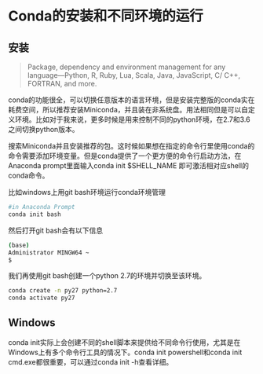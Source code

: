 # Conda的安装和不同环境的运行

## 安装

> Package, dependency and environment management for any language—Python, R, Ruby, Lua, Scala, Java, JavaScript, C/ C++, FORTRAN, and more.

conda的功能很全，可以切换任意版本的语言环境，但是安装完整版的conda实在耗费空间，所以推荐安装Miniconda，并且装在非系统盘。用法相同但是可以自定义环境。比如对于我来说，更多时候是用来控制不同的python环境，在2.7和3.6之间切换python版本。

搜索Miniconda并且安装推荐的包。这时候如果想在指定的命令行里使用conda的命令需要添加环境变量。但是conda提供了一个更方便的命令行启动方法，在Anaconda prompt里面输入conda init $SHELL_NAME 即可激活相对应shell的conda命令。

比如windows上用git bash环境运行conda环境管理

```sh
#in Anaconda Prompt
conda init bash
```

然后打开git bash会有以下信息

```bash
(base)
Administrator MINGW64 ~
$ 

```

我们再使用git bash创建一个python 2.7的环境并切换至该环境。

```bash
conda create -n py27 python=2.7
conda activate py27
```

## Windows

conda init实际上会创建不同的shell脚本来提供给不同命令行使用，尤其是在Windows上有多个命令行工具的情况下。conda init powershell和conda init cmd.exe都很重要，可以通过conda init -h查看详细。